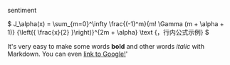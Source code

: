 sentiment

$ J_\alpha(x) = \sum_{m=0}^\infty \frac{(-1)^m}{m! \Gamma (m + \alpha + 1)} {\left({ \frac{x}{2} }\right)}^{2m + \alpha} \text {，行内公式示例} $



It's very easy to make some words **bold** and other words *italic* with Markdown. You can even [link to Google!](http://google.com)'

